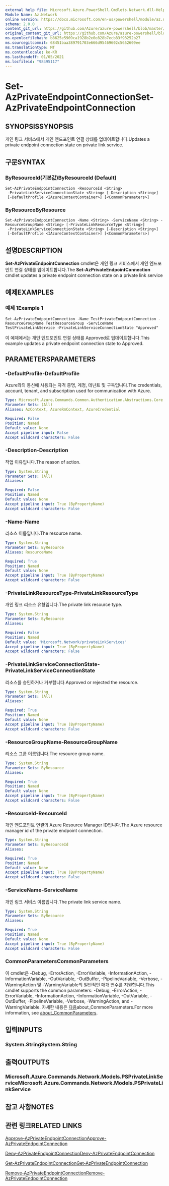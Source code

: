 ```yaml
---
external help file: Microsoft.Azure.PowerShell.Cmdlets.Network.dll-Help.xml
Module Name: Az.Network
online version: https://docs.microsoft.com/en-us/powershell/module/az.network/set-azprivateendpointconnection
schema: 2.0.0
content_git_url: https://github.com/Azure/azure-powershell/blob/master/src/Network/Network/help/Set-AzPrivateEndpointConnection.md
original_content_git_url: https://github.com/Azure/azure-powershell/blob/master/src/Network/Network/help/Set-AzPrivateEndpointConnection.md
ms.openlocfilehash: b8625e5909ca1928b2e0e828b7ecb83f93252b27
ms.sourcegitcommit: 68451baa389791703e666d95469602c5652609ee
ms.translationtype: MT
ms.contentlocale: ko-KR
ms.lasthandoff: 01/05/2021
ms.locfileid: "98495117"
---
```

# <span data-ttu-id="14bdf-101">Set-AzPrivateEndpointConnection</span><span class="sxs-lookup"><span data-stu-id="14bdf-101">Set-AzPrivateEndpointConnection</span></span>

## <span data-ttu-id="14bdf-102">SYNOPSIS</span><span class="sxs-lookup"><span data-stu-id="14bdf-102">SYNOPSIS</span></span>
<span data-ttu-id="14bdf-103">개인 링크 서비스에서 개인 엔드포인트 연결 상태를 업데이트합니다.</span><span class="sxs-lookup"><span data-stu-id="14bdf-103">Updates a private endpoint connection state on private link service.</span></span>

## <span data-ttu-id="14bdf-104">구문</span><span class="sxs-lookup"><span data-stu-id="14bdf-104">SYNTAX</span></span>

### <span data-ttu-id="14bdf-105">ByResourceId(기본값)</span><span class="sxs-lookup"><span data-stu-id="14bdf-105">ByResourceId (Default)</span></span>
```
Set-AzPrivateEndpointConnection -ResourceId <String>
 -PrivateLinkServiceConnectionState <String> [-Description <String>]
 [-DefaultProfile <IAzureContextContainer>] [<CommonParameters>]
```

### <span data-ttu-id="14bdf-106">ByResource</span><span class="sxs-lookup"><span data-stu-id="14bdf-106">ByResource</span></span>
```
Set-AzPrivateEndpointConnection -Name <String> -ServiceName <String> -ResourceGroupName <String> [-PrivateLinkResourceType <String>]
 -PrivateLinkServiceConnectionState <String> [-Description <String>]
 [-DefaultProfile <IAzureContextContainer>] [<CommonParameters>]
```

## <span data-ttu-id="14bdf-107">설명</span><span class="sxs-lookup"><span data-stu-id="14bdf-107">DESCRIPTION</span></span>
<span data-ttu-id="14bdf-108">**Set-AzPrivateEndpointConnection** cmdlet은 개인 링크 서비스에서 개인 엔드포인트 연결 상태를 업데이트합니다.</span><span class="sxs-lookup"><span data-stu-id="14bdf-108">The **Set-AzPrivateEndpointConnection** cmdlet updates a private endpoint connection state on a private link service</span></span>

## <span data-ttu-id="14bdf-109">예제</span><span class="sxs-lookup"><span data-stu-id="14bdf-109">EXAMPLES</span></span>

### <span data-ttu-id="14bdf-110">예제 1</span><span class="sxs-lookup"><span data-stu-id="14bdf-110">Example 1</span></span>
```
Set-AzPrivateEndpointConnection -Name TestPrivateEndpointConnection -ResourceGroupName TestResourceGroup -ServiceName TestPrivateLinkService -PrivateLinkServiceConnectionState "Approved"
```

<span data-ttu-id="14bdf-111">이 예제에서는 개인 엔드포인트 연결 상태를 Approved로 업데이트합니다.</span><span class="sxs-lookup"><span data-stu-id="14bdf-111">This example updates a private endpoint connection state to Approved.</span></span>

## <span data-ttu-id="14bdf-112">PARAMETERS</span><span class="sxs-lookup"><span data-stu-id="14bdf-112">PARAMETERS</span></span>

### <span data-ttu-id="14bdf-113">-DefaultProfile</span><span class="sxs-lookup"><span data-stu-id="14bdf-113">-DefaultProfile</span></span>
<span data-ttu-id="14bdf-114">Azure와의 통신에 사용되는 자격 증명, 계정, 테넌트 및 구독입니다.</span><span class="sxs-lookup"><span data-stu-id="14bdf-114">The credentials, account, tenant, and subscription used for communication with Azure.</span></span>

```yaml
Type: Microsoft.Azure.Commands.Common.Authentication.Abstractions.Core.IAzureContextContainer
Parameter Sets: (All)
Aliases: AzContext, AzureRmContext, AzureCredential

Required: False
Position: Named
Default value: None
Accept pipeline input: False
Accept wildcard characters: False
```

### <span data-ttu-id="14bdf-115">-Description</span><span class="sxs-lookup"><span data-stu-id="14bdf-115">-Description</span></span>
<span data-ttu-id="14bdf-116">작업 이유입니다.</span><span class="sxs-lookup"><span data-stu-id="14bdf-116">The reason of action.</span></span>

```yaml
Type: System.String
Parameter Sets: (All)
Aliases:

Required: False
Position: Named
Default value: None
Accept pipeline input: True (ByPropertyName)
Accept wildcard characters: False
```

### <span data-ttu-id="14bdf-117">-Name</span><span class="sxs-lookup"><span data-stu-id="14bdf-117">-Name</span></span>
<span data-ttu-id="14bdf-118">리소스 이름입니다.</span><span class="sxs-lookup"><span data-stu-id="14bdf-118">The resource name.</span></span>

```yaml
Type: System.String
Parameter Sets: ByResource
Aliases: ResourceName

Required: True
Position: Named
Default value: None
Accept pipeline input: True (ByPropertyName)
Accept wildcard characters: False
```

### <span data-ttu-id="14bdf-119">-PrivateLinkResourceType</span><span class="sxs-lookup"><span data-stu-id="14bdf-119">-PrivateLinkResourceType</span></span>
<span data-ttu-id="14bdf-120">개인 링크 리소스 유형입니다.</span><span class="sxs-lookup"><span data-stu-id="14bdf-120">The private link resource type.</span></span>

```yaml
Type: System.String
Parameter Sets: ByResource
Aliases:

Required: False
Position: Named
Default value: 'Microsoft.Network/privateLinkServices'
Accept pipeline input: True (ByPropertyName)
Accept wildcard characters: False
```

### <span data-ttu-id="14bdf-121">-PrivateLinkServiceConnectionState</span><span class="sxs-lookup"><span data-stu-id="14bdf-121">-PrivateLinkServiceConnectionState</span></span>
<span data-ttu-id="14bdf-122">리소스를 승인하거나 거부합니다.</span><span class="sxs-lookup"><span data-stu-id="14bdf-122">Approved or rejected the resource.</span></span>

```yaml
Type: System.String
Parameter Sets: (All)
Aliases:

Required: True
Position: Named
Default value: None
Accept pipeline input: True (ByPropertyName)
Accept wildcard characters: False
```

### <span data-ttu-id="14bdf-123">-ResourceGroupName</span><span class="sxs-lookup"><span data-stu-id="14bdf-123">-ResourceGroupName</span></span>
<span data-ttu-id="14bdf-124">리소스 그룹 이름입니다.</span><span class="sxs-lookup"><span data-stu-id="14bdf-124">The resource group name.</span></span>

```yaml
Type: System.String
Parameter Sets: ByResource
Aliases:

Required: True
Position: Named
Default value: None
Accept pipeline input: True (ByPropertyName)
Accept wildcard characters: False
```

### <span data-ttu-id="14bdf-125">-ResourceId</span><span class="sxs-lookup"><span data-stu-id="14bdf-125">-ResourceId</span></span>
<span data-ttu-id="14bdf-126">개인 엔드포인트 연결의 Azure Resource Manager ID입니다.</span><span class="sxs-lookup"><span data-stu-id="14bdf-126">The Azure resource manager id of the private endpoint connection.</span></span>

```yaml
Type: System.String
Parameter Sets: ByResourceId
Aliases:

Required: True
Position: Named
Default value: None
Accept pipeline input: True (ByPropertyName)
Accept wildcard characters: False
```

### <span data-ttu-id="14bdf-127">-ServiceName</span><span class="sxs-lookup"><span data-stu-id="14bdf-127">-ServiceName</span></span>
<span data-ttu-id="14bdf-128">개인 링크 서비스 이름입니다.</span><span class="sxs-lookup"><span data-stu-id="14bdf-128">The private link service name.</span></span>

```yaml
Type: System.String
Parameter Sets: ByResource
Aliases:

Required: True
Position: Named
Default value: None
Accept pipeline input: True (ByPropertyName)
Accept wildcard characters: False
```

### <span data-ttu-id="14bdf-129">CommonParameters</span><span class="sxs-lookup"><span data-stu-id="14bdf-129">CommonParameters</span></span>
<span data-ttu-id="14bdf-130">이 cmdlet은 -Debug, -ErrorAction, -ErrorVariable, -InformationAction, -InformationVariable, -OutVariable, -OutBuffer, -PipelineVariable, -Verbose, -WarningAction 및 -WarningVariable의 일반적인 매개 변수를 지원합니다.</span><span class="sxs-lookup"><span data-stu-id="14bdf-130">This cmdlet supports the common parameters: -Debug, -ErrorAction, -ErrorVariable, -InformationAction, -InformationVariable, -OutVariable, -OutBuffer, -PipelineVariable, -Verbose, -WarningAction, and -WarningVariable.</span></span> <span data-ttu-id="14bdf-131">자세한 내용은 [다음](http://go.microsoft.com/fwlink/?LinkID=113216)about_CommonParameters.</span><span class="sxs-lookup"><span data-stu-id="14bdf-131">For more information, see [about_CommonParameters](http://go.microsoft.com/fwlink/?LinkID=113216).</span></span>

## <span data-ttu-id="14bdf-132">입력</span><span class="sxs-lookup"><span data-stu-id="14bdf-132">INPUTS</span></span>

### <span data-ttu-id="14bdf-133">System.String</span><span class="sxs-lookup"><span data-stu-id="14bdf-133">System.String</span></span>

## <span data-ttu-id="14bdf-134">출력</span><span class="sxs-lookup"><span data-stu-id="14bdf-134">OUTPUTS</span></span>

### <span data-ttu-id="14bdf-135">Microsoft.Azure.Commands.Network.Models.PSPrivateLinkService</span><span class="sxs-lookup"><span data-stu-id="14bdf-135">Microsoft.Azure.Commands.Network.Models.PSPrivateLinkService</span></span>

## <span data-ttu-id="14bdf-136">참고 사항</span><span class="sxs-lookup"><span data-stu-id="14bdf-136">NOTES</span></span>

## <span data-ttu-id="14bdf-137">관련 링크</span><span class="sxs-lookup"><span data-stu-id="14bdf-137">RELATED LINKS</span></span>

[<span data-ttu-id="14bdf-138">Approve-AzPrivateEndpointConnection</span><span class="sxs-lookup"><span data-stu-id="14bdf-138">Approve-AzPrivateEndpointConnection</span></span>](./Approve-AzPrivateEndpointConnection.md)

[<span data-ttu-id="14bdf-139">Deny-AzPrivateEndpointConnection</span><span class="sxs-lookup"><span data-stu-id="14bdf-139">Deny-AzPrivateEndpointConnection</span></span>](./Deny-AzPrivateEndpointConnection.md)

[<span data-ttu-id="14bdf-140">Get-AzPrivateEndpointConnection</span><span class="sxs-lookup"><span data-stu-id="14bdf-140">Get-AzPrivateEndpointConnection</span></span>](./Get-AzPrivateEndpointConnection.md)

[<span data-ttu-id="14bdf-141">Remove-AzPrivateEndpointConnection</span><span class="sxs-lookup"><span data-stu-id="14bdf-141">Remove-AzPrivateEndpointConnection</span></span>](./Remove-AzPrivateEndpointConnection.md)